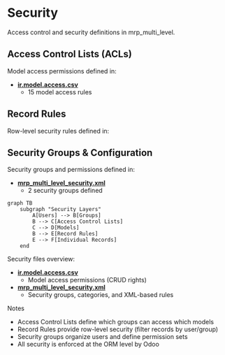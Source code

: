# Security

Access control and security definitions in mrp_multi_level.

## Access Control Lists (ACLs)

Model access permissions defined in:
- **[ir.model.access.csv](../mrp_multi_level/security/ir.model.access.csv)**
  - 15 model access rules

## Record Rules

Row-level security rules defined in:

## Security Groups & Configuration

Security groups and permissions defined in:
- **[mrp_multi_level_security.xml](../mrp_multi_level/security/mrp_multi_level_security.xml)**
  - 2 security groups defined

```mermaid
graph TB
    subgraph "Security Layers"
        A[Users] --> B[Groups]
        B --> C[Access Control Lists]
        C --> D[Models]
        B --> E[Record Rules]
        E --> F[Individual Records]
    end
```

Security files overview:
- **[ir.model.access.csv](../mrp_multi_level/security/ir.model.access.csv)**
  - Model access permissions (CRUD rights)
- **[mrp_multi_level_security.xml](../mrp_multi_level/security/mrp_multi_level_security.xml)**
  - Security groups, categories, and XML-based rules

Notes
- Access Control Lists define which groups can access which models
- Record Rules provide row-level security (filter records by user/group)
- Security groups organize users and define permission sets
- All security is enforced at the ORM level by Odoo
